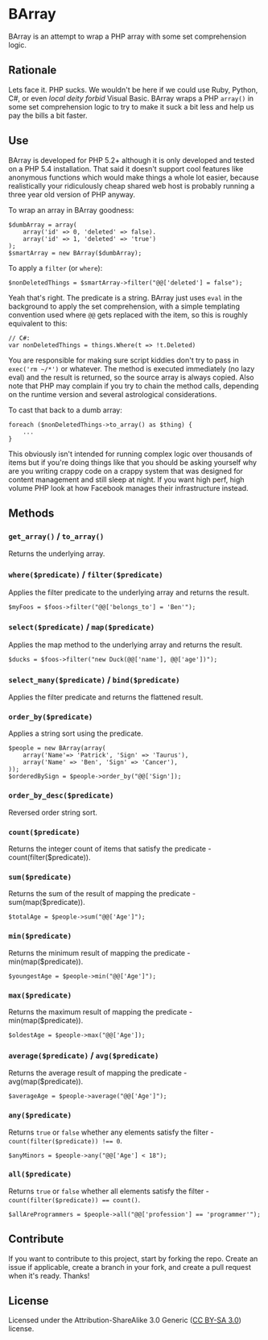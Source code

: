 # BArray

BArray is an attempt to wrap a PHP array with some set comprehension logic.

## Rationale

Lets face it. PHP sucks. We wouldn't be here if we could use Ruby, Python, C#, or even *local deity forbid* Visual Basic. BArray wraps a PHP `array()` in some set comprehension logic to try to make it suck a bit less and help us pay the bills a bit faster.

## Use

BArray is developed for PHP 5.2+ although it is only developed and tested on a PHP 5.4 installation. That said it doesn't support cool features like anonymous functions which would make things a whole lot easier, because realistically your ridiculously cheap shared web host is probably running a three year old version of PHP anyway.

To wrap an array in BArray goodness:

	$dumbArray = array(
		array('id' => 0, 'deleted' => false).
		array('id' => 1, 'deleted' => 'true')
	);
	$smartArray = new BArray($dumbArray);

To apply a `filter` (or `where`):

	$nonDeletedThings = $smartArray->filter("@@['deleted'] = false");

Yeah that's right. The predicate is a string. BArray just uses `eval` in the background to apply the set comprehension, with a simple templating convention used where `@@` gets replaced with the item, so this is roughly equivalent to this:

	// C#:
	var nonDeletedThings = things.Where(t => !t.Deleted)

You are responsible for making sure script kiddies don't try to pass in `exec('rm ~/*')` or whatever. The method is executed immediately (no lazy eval) and the result is returned, so the source array is always copied. Also note that PHP may complain if you try to chain the method calls, depending on the runtime version and several astrological considerations.

To cast that back to a dumb array:

	foreach ($nonDeletedThings->to_array() as $thing) {
		...
	}

This obviously isn't intended for running complex logic over thousands of items but if you're doing things like that you should be asking yourself why are you writing crappy code on a crappy system that was designed for content management and still sleep at night. If you want high perf, high volume PHP look at how Facebook manages their infrastructure instead.

## Methods

### `get_array()` / `to_array()`
Returns the underlying array.

### `where($predicate)` / `filter($predicate)`
Applies the filter predicate to the underlying array and returns the result.

	$myFoos = $foos->filter("@@['belongs_to'] = 'Ben'");

### `select($predicate)` / `map($predicate)`
Applies the map method to the underlying array and returns the result.

	$ducks = $foos->filter("new Duck(@@['name'], @@['age'])");

### `select_many($predicate)` / `bind($predicate)`
Applies the filter predicate and returns the flattened result.

### `order_by($predicate)`
Applies a string sort using the predicate.

	$people = new BArray(array(
		array('Name'=> 'Patrick', 'Sign' => 'Taurus'),
		array('Name' => 'Ben', 'Sign' => 'Cancer'),
	));
	$orderedBySign = $people->order_by("@@['Sign']);

### `order_by_desc($predicate)`
Reversed order string sort.

### `count($predicate)`
Returns the integer count of items that satisfy the predicate - count(filter($predicate)).

### `sum($predicate)`
Returns the sum of the result of mapping the predicate - sum(map($predicate)).

	$totalAge = $people->sum("@@['Age']");

### `min($predicate)`
Returns the minimum result of mapping the predicate - min(map($predicate)).

	$youngestAge = $people->min("@@['Age']");

### `max($predicate)`
Returns the maximum result of mapping the predicate - min(map($predicate)).

	$oldestAge = $people->max("@@['Age']);

### `average($predicate)` / `avg($predicate)`
Returns the average result of mapping the predicate - avg(map($predicate)).

	$averageAge = $people->average("@@['Age']");

### `any($predicate)`
Returns `true` or `false` whether any elements satisfy the filter - `count(filter($predicate)) !== 0`.

	$anyMinors = $people->any("@@['Age'] < 18");

### `all($predicate)`
Returns `true` or `false` whether all elements satisfy the filter - `count(filter($predicate)) == count()`.

	$allAreProgrammers = $people->all("@@['profession'] == 'programmer'");


## Contribute

If you want to contribute to this project, start by forking the repo. Create an issue if applicable, create a branch in your fork, and create a pull request when it's ready. Thanks!


## License

Licensed under the Attribution-ShareAlike 3.0 Generic ([CC BY-SA 3.0](http://creativecommons.org/licenses/by-sa/3.0/)) license.


